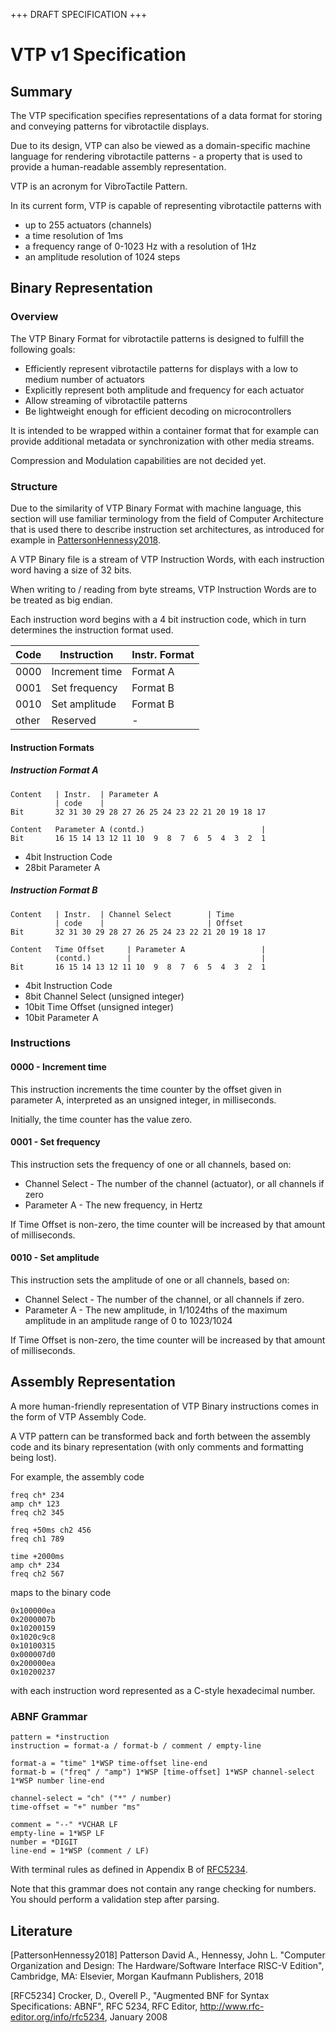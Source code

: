 +++ DRAFT SPECIFICATION +++

# VTP v1 Specification

## Summary
The VTP specification specifies representations of a data format for storing
and conveying patterns for vibrotactile displays.

Due to its design, VTP can also be viewed as a domain-specific machine language
for rendering vibrotactile patterns - a property that is used to provide a
human-readable assembly representation.

VTP is an acronym for VibroTactile Pattern.


In its current form, VTP is capable of representing vibrotactile patterns with

- up to 255 actuators (channels)
- a time resolution of 1ms
- a frequency range of 0-1023 Hz with a resolution of 1Hz
- an amplitude resolution of 1024 steps


## Binary Representation
### Overview
The VTP Binary Format for vibrotactile patterns is designed to fulfill
the following goals:

- Efficiently represent vibrotactile patterns for displays with
  a low to medium number of actuators
- Explicitly represent both amplitude and frequency for each actuator
- Allow streaming of vibrotactile patterns
- Be lightweight enough for efficient decoding on microcontrollers

It is intended to be wrapped within a container format that for example can
provide additional metadata or synchronization with other media streams.

Compression and Modulation capabilities are not decided yet.

### Structure
Due to the similarity of VTP Binary Format with machine language, this section
will use familiar terminology from the field of Computer Architecture that is
used there to describe instruction set architectures, as introduced for example
in [PattersonHennessy2018](#PattersonHennessy2018).

A VTP Binary file is a stream of VTP Instruction Words, with each instruction
word having a size of 32 bits.

When writing to / reading from byte streams, VTP Instruction Words are to be
treated as big endian.

Each instruction word begins with a 4 bit instruction code, which in turn
determines the instruction format used.

Code  | Instruction    | Instr. Format
------|----------------|---------------
0000  | Increment time | Format A
0001  | Set frequency  | Format B
0010  | Set amplitude  | Format B
other | Reserved       | -

#### Instruction Formats
##### Instruction Format A
```
Content   | Instr.  | Parameter A
          | code    |
Bit       32 31 30 29 28 27 26 25 24 23 22 21 20 19 18 17

Content   Parameter A (contd.)                          |
Bit       16 15 14 13 12 11 10  9  8  7  6  5  4  3  2  1
```

- 4bit Instruction Code
- 28bit Parameter A

##### Instruction Format B
```
Content   | Instr.  | Channel Select        | Time
          | code    |                       | Offset
Bit       32 31 30 29 28 27 26 25 24 23 22 21 20 19 18 17

Content   Time Offset     | Parameter A                 |
          (contd.)        |                             |
Bit       16 15 14 13 12 11 10  9  8  7  6  5  4  3  2  1
```

- 4bit Instruction Code
- 8bit Channel Select (unsigned integer)
- 10bit Time Offset (unsigned integer)
- 10bit Parameter A

### Instructions
#### 0000 - Increment time
This instruction increments the time counter by the offset given in parameter A,
interpreted as an unsigned integer, in milliseconds.

Initially, the time counter has the value zero.

#### 0001 - Set frequency
This instruction sets the frequency of one or all channels, based on:

- Channel Select - The number of the channel (actuator), or all channels if zero
- Parameter A    - The new frequency, in Hertz

If Time Offset is non-zero, the time counter will be increased by that amount of
milliseconds.

#### 0010 - Set amplitude
This instruction sets the amplitude of one or all channels, based on:

- Channel Select - The number of the channel, or all channels if zero.
- Parameter A    - The new amplitude, in 1/1024ths of the maximum amplitude
                   in an amplitude range of 0 to 1023/1024

If Time Offset is non-zero, the time counter will be increased by that amount of
milliseconds.


## Assembly Representation
A more human-friendly representation of VTP Binary instructions comes in the
form of VTP Assembly Code.

A VTP pattern can be transformed back and forth between the assembly code
and its binary representation (with only comments and formatting being lost).

For example, the assembly code

```
freq ch* 234
amp ch* 123
freq ch2 345

freq +50ms ch2 456
freq ch1 789

time +2000ms
amp ch* 234
freq ch2 567
```

maps to the binary code

```
0x100000ea
0x2000007b
0x10200159
0x1020c9c8
0x10100315
0x000007d0
0x200000ea
0x10200237
```

with each instruction word represented as a C-style hexadecimal number.

### ABNF Grammar
```abnf
pattern = *instruction
instruction = format-a / format-b / comment / empty-line

format-a = "time" 1*WSP time-offset line-end
format-b = ("freq" / "amp") 1*WSP [time-offset] 1*WSP channel-select 1*WSP number line-end

channel-select = "ch" ("*" / number)
time-offset = "+" number "ms"

comment = "--" *VCHAR LF
empty-line = 1*WSP LF
number = *DIGIT
line-end = 1*WSP (comment / LF)
```

With terminal rules as defined in Appendix B of [RFC5234](#RFC5234).

Note that this grammar does not contain any range checking for numbers.
You should perform a validation step after parsing.


## Literature
<a name="PattersonHennessy2018"></a>[PattersonHennessy2018] Patterson David A., Hennessy, John L. "Computer Organization and Design: The Hardware/Software Interface RISC-V Edition", Cambridge, MA: Elsevier, Morgan Kaufmann Publishers, 2018

<a name="RFC5234"></a>[RFC5234] Crocker, D., Overell P., "Augmented BNF for Syntax Specifications: ABNF", RFC 5234, RFC Editor, http://www.rfc-editor.org/info/rfc5234, January 2008